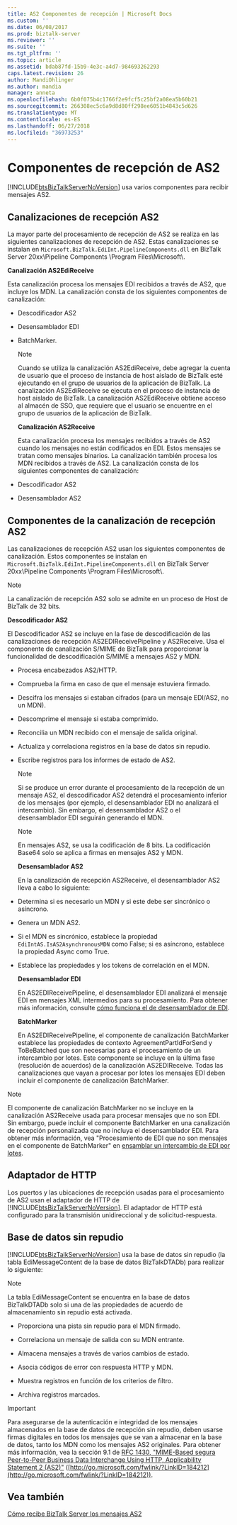 ```yaml
---
title: AS2 Componentes de recepción | Microsoft Docs
ms.custom: ''
ms.date: 06/08/2017
ms.prod: biztalk-server
ms.reviewer: ''
ms.suite: ''
ms.tgt_pltfrm: ''
ms.topic: article
ms.assetid: bdab87fd-15b9-4e3c-a4d7-984693262293
caps.latest.revision: 26
author: MandiOhlinger
ms.author: mandia
manager: anneta
ms.openlocfilehash: 6b0f075b4c1766f2e9fcf5c25bf2a08ea5b60b21
ms.sourcegitcommit: 266308ec5c6a9d8d80ff298ee6051b4843c5d626
ms.translationtype: MT
ms.contentlocale: es-ES
ms.lasthandoff: 06/27/2018
ms.locfileid: "36973253"
---
```

# <a name="as2-receive-components"></a>Componentes de recepción de AS2
[!INCLUDE[btsBizTalkServerNoVersion](../includes/btsbiztalkservernoversion-md.md)] usa varios componentes para recibir mensajes AS2.  
  
## <a name="as2-receive-pipelines"></a>Canalizaciones de recepción AS2  
 La mayor parte del procesamiento de recepción de AS2 se realiza en las siguientes canalizaciones de recepción de AS2. Estas canalizaciones se instalan en `Microsoft.BizTalk.EdiInt.PipelineComponents.dll` en BizTalk Server 20xx\Pipeline Components \Program Files\Microsoft\\.  
  
 **Canalización AS2EdiReceive**  
  
 Esta canalización procesa los mensajes EDI recibidos a través de AS2, que incluye los MDN. La canalización consta de los siguientes componentes de canalización:  
  
- Descodificador AS2  
  
- Desensamblador EDI  
  
- BatchMarker.  
  
  > [!NOTE]
  >  Cuando se utiliza la canalización AS2EdiReceive, debe agregar la cuenta de usuario que el proceso de instancia de host aislado de BizTalk esté ejecutando en el grupo de usuarios de la aplicación de BizTalk. La canalización AS2EdiReceive se ejecuta en el proceso de instancia de host aislado de BizTalk. La canalización AS2EdiReceive obtiene acceso al almacén de SSO, que requiere que el usuario se encuentre en el grupo de usuarios de la aplicación de BizTalk.  
  
  **Canalización AS2Receive**  
  
  Esta canalización procesa los mensajes recibidos a través de AS2 cuando los mensajes no están codificados en EDI. Estos mensajes se tratan como mensajes binarios. La canalización también procesa los MDN recibidos a través de AS2. La canalización consta de los siguientes componentes de canalización:  
  
- Descodificador AS2  
  
- Desensamblador AS2  
  
## <a name="as2-receive-pipeline-components"></a>Componentes de la canalización de recepción AS2  
 Las canalizaciones de recepción AS2 usan los siguientes componentes de canalización. Estos componentes se instalan en `Microsoft.BizTalk.EdiInt.PipelineComponents.dll` en BizTalk Server 20xx\Pipeline Components \Program Files\Microsoft\\.  
  
> [!NOTE]
>  La canalización de recepción AS2 solo se admite en un proceso de Host de BizTalk de 32 bits.  
  
 **Descodificador AS2**  
  
 El Descodificador AS2 se incluye en la fase de descodificación de las canalizaciones de recepción AS2EDIReceivePipeline y AS2Receive. Usa el componente de canalización S/MIME de BizTalk para proporcionar la funcionalidad de descodificación S/MIME a mensajes AS2 y MDN.  
  
- Procesa encabezados AS2/HTTP.  
  
- Comprueba la firma en caso de que el mensaje estuviera firmado.  
  
- Descifra los mensajes si estaban cifrados (para un mensaje EDI/AS2, no un MDN).  
  
- Descomprime el mensaje si estaba comprimido.  
  
- Reconcilia un MDN recibido con el mensaje de salida original.  
  
- Actualiza y correlaciona registros en la base de datos sin repudio.  
  
- Escribe registros para los informes de estado de AS2.  
  
  > [!NOTE]
  >  Si se produce un error durante el procesamiento de la recepción de un mensaje AS2, el descodificador AS2 detendrá el procesamiento inferior de los mensajes (por ejemplo, el desensamblador EDI no analizará el intercambio). Sin embargo, el desensamblador AS2 o el desensamblador EDI seguirán generando el MDN.  
  
  > [!NOTE]
  >  En mensajes AS2, se usa la codificación de 8 bits. La codificación Base64 solo se aplica a firmas en mensajes AS2 y MDN.  
  
  **Desensamblador AS2**  
  
  En la canalización de recepción AS2Receive, el desensamblador AS2 lleva a cabo lo siguiente:  
  
- Determina si es necesario un MDN y si este debe ser sincrónico o asíncrono.  
  
- Genera un MDN AS2.  
  
- Si el MDN es sincrónico, establece la propiedad `EdiIntAS.IsAS2AsynchronousMDN` como False; si es asíncrono, establece la propiedad Async como True.  
  
- Establece las propiedades y los tokens de correlación en el MDN.  
  
  **Desensamblador EDI**  
  
  En AS2EDIReceivePipeline, el desensamblador EDI analizará el mensaje EDI en mensajes XML intermedios para su procesamiento. Para obtener más información, consulte [cómo funciona el de desensamblador de EDI](../core/how-the-edi-disassembler-works.md).  
  
  **BatchMarker**  
  
  En AS2EDIReceivePipeline, el componente de canalización BatchMarker establece las propiedades de contexto AgreementPartIdForSend y ToBeBatched que son necesarias para el procesamiento de un intercambio por lotes. Este componente se incluye en la última fase (resolución de acuerdos) de la canalización AS2EDIReceive. Todas las canalizaciones que vayan a procesar por lotes los mensajes EDI deben incluir el componente de canalización BatchMarker.  
  
> [!NOTE]
>  El componente de canalización BatchMarker no se incluye en la canalización AS2Receive usada para procesar mensajes que no son EDI. Sin embargo, puede incluir el componente BatchMarker en una canalización de recepción personalizada que no incluya el desensamblador EDI. Para obtener más información, vea "Procesamiento de EDI que no son mensajes en el componente de BatchMarker" en [ensamblar un intercambio de EDI por lotes](../core/assembling-a-batched-edi-interchange.md).  
  
## <a name="http-adapter"></a>Adaptador de HTTP  
 Los puertos y las ubicaciones de recepción usadas para el procesamiento de AS2 usan el adaptador de HTTP de [!INCLUDE[btsBizTalkServerNoVersion](../includes/btsbiztalkservernoversion-md.md)]. El adaptador de HTTP está configurado para la transmisión unidireccional y de solicitud-respuesta.  
  
## <a name="non-repudiation-database"></a>Base de datos sin repudio  
 [!INCLUDE[btsBizTalkServerNoVersion](../includes/btsbiztalkservernoversion-md.md)] usa la base de datos sin repudio (la tabla EdiMessageContent de la base de datos BizTalkDTADb) para realizar lo siguiente:  
  
> [!NOTE]
>  La tabla EdiMessageContent se encuentra en la base de datos BizTalkDTADb solo si una de las propiedades de acuerdo de almacenamiento sin repudio está activada.  
  
-   Proporciona una pista sin repudio para el MDN firmado.  
  
-   Correlaciona un mensaje de salida con su MDN entrante.  
  
-   Almacena mensajes a través de varios cambios de estado.  
  
-   Asocia códigos de error con respuesta HTTP y MDN.  
  
-   Muestra registros en función de los criterios de filtro.  
  
-   Archiva registros marcados.  
  
> [!IMPORTANT]
>  Para asegurarse de la autenticación e integridad de los mensajes almacenados en la base de datos de recepción sin repudio, deben usarse firmas digitales en todos los mensajes que se van a almacenar en la base de datos, tanto los MDN como los mensajes AS2 originales. Para obtener más información, vea la sección 9.1 de [RFC 1430, "MIME-Based segura Peer-to-Peer Business Data Interchange Using HTTP, Applicability Statement 2 (AS2)"](http://go.microsoft.com/fwlink/?LinkID=184212) ([http://go.microsoft.com/fwlink/?LinkID=184212](http://go.microsoft.com/fwlink/?LinkID=184212)).  
  
## <a name="see-also"></a>Vea también  
 [Cómo recibe BizTalk Server los mensajes AS2](../core/how-biztalk-server-receives-as2-messages.md)